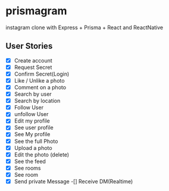 # prismagram
instagram clone with Express + Prisma + React and ReactNative

## User Stories

-[X] Create account
-[X] Request Secret
-[X] Confirm Secret(Login) 
-[X] Like / Unlike a photo
-[X] Comment on a photo
-[X] Search by user
-[X] Search by location
-[X] Follow User
-[X] unfollow User
-[X] Edit my profile
-[X] See user profile
-[X] See My profile
-[X] See the full Photo
-[X] Upload a photo
-[X] Edit the photo (delete)
-[X] See the feed
-[X] See rooms
-[X] See room
-[X] Send private Message
-[] Receive DM(Realtime)
